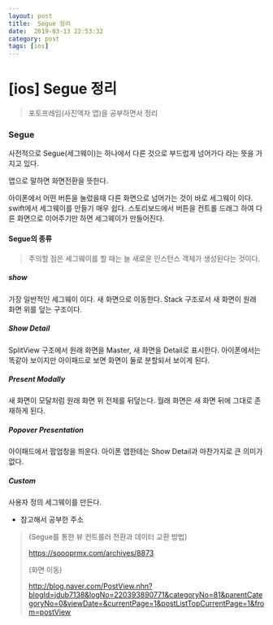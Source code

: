 ```yaml
---
layout: post
title:  Segue 정리
date:  2019-03-13 22:53:32
category: post
tags: [ios]
---
```


# [ios] Segue 정리

> 포토프레임(사진액자 앱)을 공부하면서 정리



### Segue

사전적으로 Segue(세그웨이)는 하나에서 다른 것으로 부드럽게 넘어가다 라는 뜻을 가지고 있다.

앱으로 말하면 화면전환을 뜻한다. 

아이폰에서 어떤 버튼을 눌렀을때 다른 화면으로 넘어가는 것이 바로 세그웨이 이다. swift에서 세그웨이를 만들기 매우 쉽다. 스토리보드에서 버튼을 컨트롤 드래그 하여 다른 화면으로 이어주기만 하면 세그웨이가 만들어진다.



#### Segue의 종류

> 주의할 점은 세그웨이를 할 때는 늘 새로운 인스턴스 객체가 생성된다는 것이다.



##### show

가장 일반적인 세그웨이 이다. 새 화면으로 이동한다. Stack 구조로서 새 화면이 원래 화면 위를 덮는 구조이다.

##### Show Detail

SplitView 구조에서 원래 화면을 Master, 새 화면을 Detail로 표시한다. 아이폰에서는 똑같아 보이지만 아이패드로 보면 화면이 둘로 분할되서 보이게 된다.

##### Present Modally

새 화면이 모달처럼 원래 화면 위 전체를 뒤덮는다. 월래 화면은 새 화면 뒤에 그대로 존재하게 된다.

##### Popover Presentation

아이패드에서 팝업창을 띄운다. 아이폰 앱한테는 Show Detail과 마찬가지로 큰 의미가 없다.

##### Custom

사용자 정의 세그웨이를 만든다.



* 참고해서 공부한 주소

> (Segue를 통한 뷰 컨트롤러 전환과 데이터 교환 방법)
>
> https://soooprmx.com/archives/8873
>
> (화면 이동)
>
> http://blog.naver.com/PostView.nhn?blogId=jdub7138&logNo=220393890771&categoryNo=81&parentCategoryNo=0&viewDate=&currentPage=1&postListTopCurrentPage=1&from=postView
>
> 















